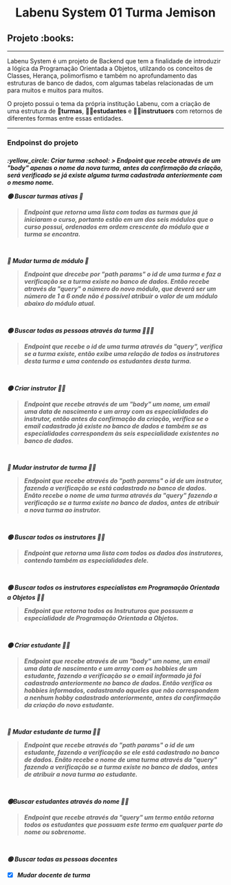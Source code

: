 
 <h1 align="center"><strong>Labenu System 01 Turma Jemison</b></strong></h1></div>

<h2>Projeto :books:</h2>
<hr>
Labenu System é um projeto de Backend que tem a finalidade de introduzir a lógica da Programação Orientada a Objetos, utilzando os conceitos de Classes, Herança, polimorfismo e também no aprofundamento das estruturas de banco de dados, com algumas tabelas relacionadas de um para muitos e muitos para muitos.

O projeto possui o tema da própria institução Labenu, com a criação de uma estrutura de :school:**turmas**, :man_student:**estudantes** e :man_teacher:**instrutuors** com retornos de diferentes formas entre essas entidades.
<hr>

<h3>Endpoinst do projeto<h3>
<h5>
:yellow_circle: Criar turma :school:
 > Endpoint que recebe através de um "body" apenas o nome da nova turma, antes da confirmação da criação, será verificado se já existe alguma turma cadastrada            anteriormente com o mesmo nome.
</br>

:green_circle: Buscar turmas ativas :school:
>  Endpoint que retorna uma lista com todas as turmas que já iniciaram o curso, portanto estão em um dos seis módulos que o curso possui, ordenados em ordem crescente    do módulo que a turma se encontra.
</br>

:large_blue_circle: Mudar turma de módulo :school:
> Endpoint que drecebe por "path params" o id de uma turma e faz a verificação se a turma existe no banco de dados. Então recebe através da "query" o número do novo módulo, que deverá ser um número de 1 a 6 onde não é possível atribuir o valor de um módulo abaixo do módulo atual.
</br>

:green_circle: ***Buscar todas as pessoas através da turma*** 	:people_holding_hands:
> Endpoint que recebe o id de uma turma através da "query", verifica se a turma existe, então exibe uma relação de todos os instrutores desta turma e uma contendo os estudantes desta turma.
</br>

:yellow_circle: Criar instrutor :man_teacher:
> Endpoint que recebe através de um "body" um nome, um email uma data de nascimento e um array com as especialidades do instrutor, então antes da confirmação da criação, verifica se o email cadastrado já existe no banco de dados e também se as especialidades correspondem às seis especialidade existentes no banco de dados.
</br>

:large_blue_circle: Mudar instrutor de turma :man_teacher:
> Endpoint que recebe através do "path params" o id de um instrutor, fazendo a verificação se está cadastrado no banco de dados. Enãto recebe o nome de uma turma através da "query" fazendo a verificação se a turma existe no banco de dados, antes de atribuir a nova turma ao instrutor.
</br>

:green_circle: Buscar todos os instrutores :man_teacher:
> Endpoint que retorna uma lista com todos os dados dos instrutores, contendo também as especialidades dele.
</br>

:green_circle: Buscar todos os instrutores especialistas em Programação Orientada a Objetos :man_teacher:
>Endpoint que retorna todos os Instruturos que possuem a especialidade de Programação Orientada a Objetos.
</br>

:yellow_circle: Criar estudante :man_student:
> Endpoint que recebe através de um "body" um nome, um email uma data de nascimento e um array com os hobbies de um estudante, fazendo a verificação se o email informado já foi cadastrado anteriormente no banco de dados. Então verifica os hobbies informados, cadastrando aqueles que não correspondem a nenhum hobby cadastrado anteriormente, antes da confirmação da criação do novo estudante.
</br>

:large_blue_circle: Mudar estudante de turma :man_student:
> Endpoint que recebe através do "path params" o id de um estudante, fazendo a verificação se ele está cadastrado no banco de dados. Enãto recebe o nome de uma turma através da "query" fazendo a verificação se a turma existe no banco de dados, antes de atribuir a nova turma ao estudante.
</br>

:green_circle:Buscar estudantes através do nome :man_student:
>Endpoint que recebe através da "query" um termo então retorna todos os estudantes que possuam este termo em qualquer parte do nome ou sobrenome.
</br>

:green_circle: Buscar todas as pessoas docentes

- [x] Mudar docente de turma
